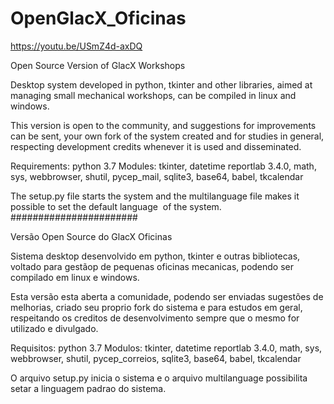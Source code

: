 # OpenGlacX_Oficinas

https://youtu.be/USmZ4d-axDQ

Open Source Version of GlacX Workshops

Desktop system developed in python, tkinter and other libraries, aimed at managing small mechanical workshops,
can be compiled in linux and windows.

This version is open to the community, and suggestions for improvements can be sent, your own fork of the system created and for
studies in general, respecting development credits whenever it is used and disseminated.

Requirements:
python 3.7
Modules:
tkinter, datetime
reportlab 3.4.0, math, sys, webbrowser, shutil, pycep_mail, sqlite3, base64, babel, tkcalendar

The setup.py file starts the system and the multilanguage file makes it possible to set the default language
 of the system.
####################### 

Versão Open Source do GlacX Oficinas

Sistema desktop desenvolvido em python, tkinter e outras bibliotecas, voltado para gestãop de pequenas oficinas mecanicas, 
podendo ser compilado em linux e windows.

Esta versão esta aberta a comunidade, podendo ser enviadas sugestões de melhorias, criado seu proprio fork do sistema e para 
estudos em geral, respeitando os creditos de desenvolvimento sempre que o mesmo for utilizado e divulgado.

Requisitos:
python 3.7
Modulos:
tkinter, datetime
reportlab 3.4.0, math, sys, webbrowser, shutil, pycep_correios, sqlite3, base64, babel, tkcalendar

 O arquivo setup.py inicia o sistema e o arquivo multilanguage possibilita setar a linguagem padrao 
 do sistema.
